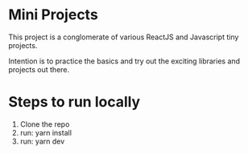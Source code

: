 # Mini Projects

This project is a conglomerate of various ReactJS and Javascript tiny projects.

Intention is to practice the basics and try out the exciting libraries and projects out there.

# Steps to run locally

1. Clone the repo
2. run: yarn install
3. run: yarn dev
